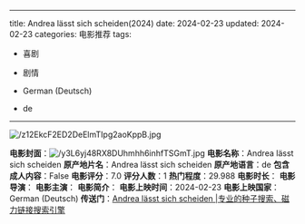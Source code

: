 
---
title: Andrea lässt sich scheiden(2024)
date: 2024-02-23
updated: 2024-02-23
categories: 电影推荐
tags:

- 喜剧
- 剧情

- German (Deutsch)
- de
---

<img src="https://image.tmdb.org/t/p/original/z12EkcF2ED2DeElmTIpg2aoKppB.jpg" alt="/z12EkcF2ED2DeElmTIpg2aoKppB.jpg" title="/z12EkcF2ED2DeElmTIpg2aoKppB.jpg">

**电影封面**：<img src="https://image.tmdb.org/t/p/w200/y3L6yj48RX8DUhmhh6inhfTSGmT.jpg" alt="/y3L6yj48RX8DUhmhh6inhfTSGmT.jpg" title="/y3L6yj48RX8DUhmhh6inhfTSGmT.jpg">
**电影名称**：Andrea lässt sich scheiden
**原产地片名**：Andrea lässt sich scheiden
**原产地语言**：de
**包含成人内容**：False
**电影评分**：7.0
**评分人数**：1
**热门程度**：29.988
**电影时长**：
**电影导演**：
**电影主演**：
**电影简介**：
**电影上映时间**：2024-02-23
**电影上映国家**：German (Deutsch)
**传送门**：[Andrea lässt sich scheiden |专业的种子搜索、磁力链接搜索引擎](https://movie.amd794.com:2083/?search=Andrea%20l%C3%A4sst%20sich%20scheiden&ordering=&mode=match_phrase&page_size=10&page=1)

